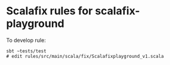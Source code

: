 # Scalafix rules for scalafix-playground

To develop rule:
```
sbt ~tests/test
# edit rules/src/main/scala/fix/Scalafixplayground_v1.scala
```
